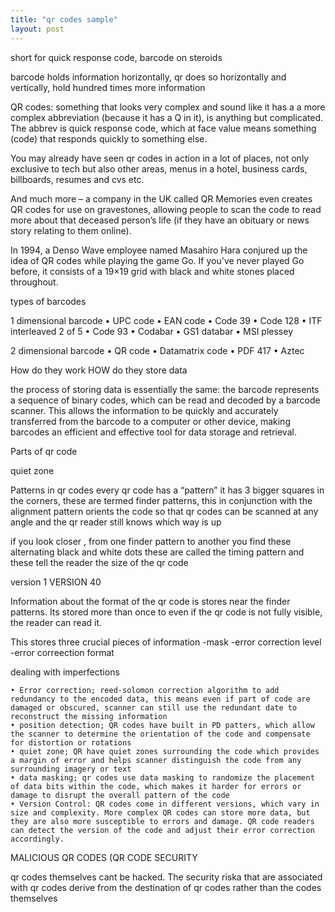```yaml
---
title: "qr codes sample"
layout: post
---
```


short for quick response code, barcode on steroids

barcode holds information horizontally, qr does so horizontally and vertically, hold hundred times more information

QR codes: something that looks very complex and sound like it has a a more complex abbreviation (because it has a Q in it), is anything but complicated. The abbrev is quick response code, which at face value means something (code) that responds quickly to something else.

You may already have seen qr codes in action in a lot of places, not only exclusive to tech but also other areas, menus in a hotel, business cards,	billboards, resumes and cvs etc.

And much more – a company in the UK called QR Memories even creates QR codes for use on gravestones, allowing people to scan the code to read more about that deceased person’s life (if they have an obituary or news story relating to them online).


In 1994, a Denso Wave employee named Masahiro Hara conjured up the idea of QR codes while playing the game Go. If you've never played Go before, it consists of a 19×19 grid with black and white stones placed throughout.


types of barcodes

1 dimensional barcode
    • UPC code
    • EAN code
    • Code 39
    • Code 128
    • ITF interleaved 2 of 5
    • Code 93
    • Codabar
    • GS1 databar
    • MSI plessey

2 dimensional barcode
    • QR code
    • Datamatrix code
    • PDF 417
    • Aztec

How do they work HOW do they store data

the process of storing data is essentially the same: the barcode represents a sequence of binary codes, which can be read and decoded by a barcode scanner. This allows the information to be quickly and accurately transferred from the barcode to a computer or other device, making barcodes an efficient and effective tool for data storage and retrieval.


Parts of qr code

quiet zone


Patterns in qr codes
every qr code has a “pattern” it has 3 bigger squares in the corners, these are termed finder patterns, this in conjunction with the alignment pattern orients the code so that qr codes can be scanned at any angle and the qr reader still knows which way is up

if you look closer , from one finder pattern to another you find these alternating black and white dots these are called the timing pattern and these tell the reader the size of the qr code

version 1
VERSION 40

Information about the format of the qr code is stores near the finder patterns. Its stored more than once to even if the qr code is not fully visible, the reader can read it.

This stores three crucial pieces of information
-mask
-error correction level
-error correection format








dealing with imperfections

    • Error correction; reed-solomon correction algorithm to add redundancy to the encoded data, this means even if part of code are damaged or obscured, scanner can still use the redundant date to reconstruct the missing information
    • position detection; QR codes have built in PD patters, which allow the scanner to determine the orientation of the code and compensate for distortion or rotations
    • quiet zone; QR have quiet zones surrounding the code which provides a margin of error and helps scanner distinguish the code from any surrounding imagery or text
    • data masking; qr codes use data masking to randomize the placement of data bits within the code, which makes it harder for errors or damage to disrupt the overall pattern of the code
    • Version Control: QR codes come in different versions, which vary in size and complexity. More complex QR codes can store more data, but they are also more susceptible to errors and damage. QR code readers can detect the version of the code and adjust their error correction accordingly.


MALICIOUS QR CODES (QR CODE SECURITY

qr codes themselves cant be hacked. The security riska that are associated with qr codes derive from the destination of qr codes rather than the codes themselves
